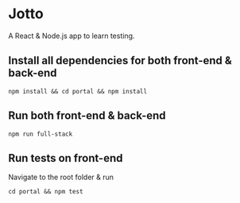 # Jotto

A React & Node.js app to learn testing.

## Install all dependencies for both front-end & back-end

```
npm install && cd portal && npm install
```

## Run both front-end & back-end

```
npm run full-stack
```

## Run tests on front-end

Navigate to the root folder & run

```
cd portal && npm test
```
